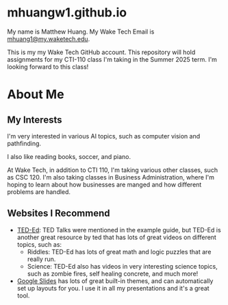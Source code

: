 # mhuangw1.github.io
My name is Matthew Huang. My Wake Tech Email is mhuang1@my.waketech.edu.

This is my my Wake Tech GitHub account. This repository will hold assignments for my CTI-110 class I'm taking in the Summer 2025 term. I'm looking forward to this class!

# About Me
## My Interests

I'm very interested in various AI topics, such as computer vision and pathfinding.

I also like reading books, soccer, and piano.

At Wake Tech, in addition to CTI 110, I'm taking various other classes, such as CSC 120. I'm also taking classes in Business Administration, where I'm hoping to learn about how businesses are manged and how different problems are handled.

## Websites I Recommend

- [TED-Ed](https://ed.ted.com/): TED Talks were mentioned in the example guide, but TED-Ed is another great resource by ted that has lots of great videos on different topics, such as:
    - Riddles: TED-Ed has lots of great math and logic puzzles that are really run.
    - Science: TED-Ed also has videos in very interesting science topics, such as zombie fires, self healing concrete, and much more!
- [Google Slides](https://docs.google.com/presentation/u/0/) has lots of great built-in themes, and can automatically set up layouts for you. I use it in all my presentations and it's a great tool.